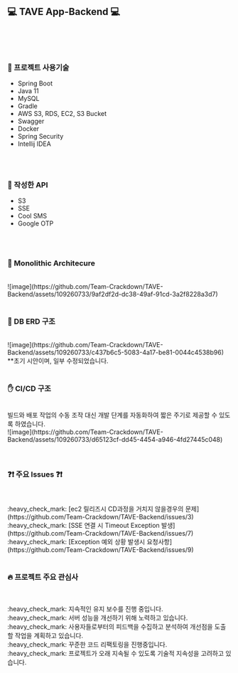 ## :computer: TAVE App-Backend :computer:
</br>
</br>
</br>


### :hammer: 프로젝트 사용기술
 - Spring Boot
 - Java 11
 - MySQL
 - Gradle
 - AWS S3, RDS, EC2, S3 Bucket
 - Swagger
 - Docker
 - Spring Security
 - Intellij IDEA
</br>
</br>  

### :wrench: 작성한 API
- S3
- SSE
- Cool SMS
- Google OTP
</br>
</br>

 
### :triangular_flag_on_post: Monolithic Architecure
</br>
![image](https://github.com/Team-Crackdown/TAVE-Backend/assets/109260733/9af2df2d-dc38-49af-91cd-3a2f8228a3d7)
</br>
</br>


### :pushpin: DB ERD 구조
</br>
![image](https://github.com/Team-Crackdown/TAVE-Backend/assets/109260733/c437b6c5-5083-4a17-be81-0044c4538b96)
</br> **초기 시안이며, 일부 수정되었습니다.
</br>
</br>

###  :raised_hand: CI/CD 구조
</br>
빌드와 배포 작업의 수동 조작 대신 개발 단계를 자동화하여 짧은 주기로 제공할 수 있도록 하였습니다.
</br>
![image](https://github.com/Team-Crackdown/TAVE-Backend/assets/109260733/d65123cf-dd45-4454-a946-4fd27445c048)
</br>



</br>
</br>

### :question::exclamation: 주요 Issues :question::exclamation:
</br>
</br>:heavy_check_mark: [ec2 릴리즈시 CD과정을 거치지 않을경우의 문제](https://github.com/Team-Crackdown/TAVE-Backend/issues/3)
</br>:heavy_check_mark: [SSE 연결 시 Timeout Exception 발생](https://github.com/Team-Crackdown/TAVE-Backend/issues/7)
</br>:heavy_check_mark: [Exception 예외 상황 발생시 요청사항](https://github.com/Team-Crackdown/TAVE-Backend/issues/9)
</br>
</br>


### :fire: 프로젝트 주요 관심사
</br>
</br>:heavy_check_mark: 지속적인 유지 보수를 진행 중입니다.
</br>:heavy_check_mark: 서버 성능을 개선하기 위해 노력하고 있습니다.
</br>:heavy_check_mark: 사용자들로부터의 피드백을 수집하고 분석하여 개선점을 도출할 작업을 계획하고 있습니다.
</br>:heavy_check_mark: 꾸준한 코드 리팩토링을 진행중입니다.
</br>:heavy_check_mark: 프로젝트가 오래 지속될 수 있도록 기술적 지속성을 고려하고 있습니다.
</br>
</br>



